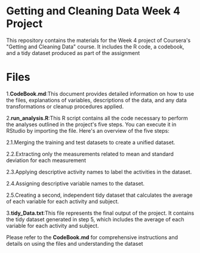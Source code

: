 # Getting and Cleaning Data Week 4 Project

This repository contains the materials for the Week 4 project of Coursera's "Getting and Cleaning Data" course.
It includes the R code, a codebook, and a tidy dataset produced as part of the assignment

# Files
1.**CodeBook.md**:This document provides detailed information on how to use the files, explanations of variables, descriptions of the data, and any data transformations or cleanup procedures applied.

2.**run_analysis.R**:This R script contains all the code necessary to perform the analyses outlined in the project's five steps.
You can execute it in RStudio by importing the file. Here's an overview of the five steps:

2.1.Merging the training and test datasets to create a unified dataset.

2.2.Extracting only the measurements related to mean and standard deviation for each measurement

2.3.Applying descriptive activity names to label the activities in the dataset.

2.4.Assigning descriptive variable names to the dataset.

2.5.Creating a second, independent tidy dataset that calculates the average of each variable for each activity and subject.

3.**tidy_Data.txt**:This file represents the final output of the project. 
It contains the tidy dataset generated in step 5, which includes the average of each variable for each activity and subject.

Please refer to the **CodeBook.md** for comprehensive instructions and details on using the files and understanding the dataset
